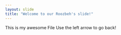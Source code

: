 ```yaml
---
layout: slide
title: "Welcome to our Roozbeh's slide!"
---
```

This is my awesome File
Use the left arrow to go back!
